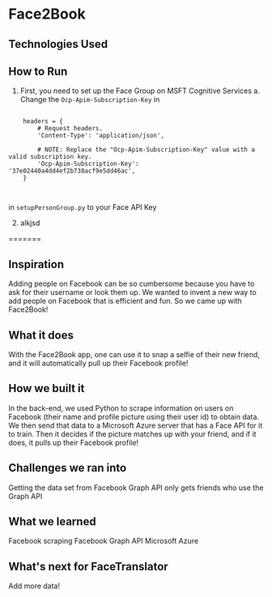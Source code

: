 # Face2Book

## Technologies Used

## How to Run

1. First, you need to set up the Face Group on MSFT Cognitive Services
	a. Change the `Ocp-Apim-Subscription-Key` in

```

	headers = {
	    # Request headers.
	    'Content-Type': 'application/json',

	    # NOTE: Replace the "Ocp-Apim-Subscription-Key" value with a valid subscription key.
	    'Ocp-Apim-Subscription-Key': '37e02440a4dd4ef2b738acf9e5dd46ac',
	}	

	
```

in `setupPersonGroup.py` to your Face API Key


2. alkjsd


=======
## Inspiration
Adding people on Facebook can be so cumbersome because you have to ask for their username or look them up. We wanted to invent a new way to add people on Facebook that is efficient and fun. So we came up with Face2Book!

## What it does
With the Face2Book app, one can use it to snap a selfie of their new friend, and it will automatically pull up their Facebook profile!

## How we built it
In the back-end, we used Python to scrape information on users on Facebook (their name and profile picture using their user id) to obtain data. We then send that data to a Microsoft Azure server that has a Face API for it to train. Then it decides if the picture matches up with your friend, and if it does, it pulls up their Facebook profile!

## Challenges we ran into
Getting the data set from Facebook
Graph API only gets friends who use the Graph API

## What we learned
Facebook scraping
Facebook Graph API
Microsoft Azure

## What's next for FaceTranslator
Add more data!

